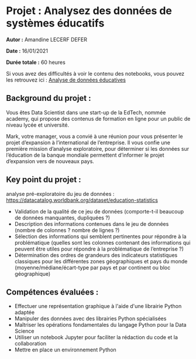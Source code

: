 # Projet : Analysez des données de systèmes éducatifs

**Autor :** Amandine LECERF DEFER

**Date :** 16/01/2021

**Durée totale :** 60 heures

Si vous avez des difficultés à voir le contenu des notebooks, vous pouvez les retrouvez ici :
[Analyse de données éducatives](https://nbviewer.org/github/AmandineLecerfDefer/RNCP_DS_OC_P2_Analysez_des_donnees_de_systemes_educatifs/blob/main/P2_01_notebook.ipynb)

## Background du projet :

Vous êtes Data Scientist dans une start-up de la EdTech, nommée academy, qui propose des contenus de formation en ligne pour un public de niveau lycée et université.

Mark, votre manager, vous a convié à une réunion pour vous présenter le projet d’expansion à l’international de l’entreprise. Il vous confie une première mission d’analyse exploratoire, pour déterminer si les données sur l’éducation de la banque mondiale permettent d’informer le projet d’expansion vers de nouveaux pays.


## Key point du projet :
analyse pré-exploratoire du jeu de données : https://datacatalog.worldbank.org/dataset/education-statistics
- Validation de la qualité de ce jeu de données (comporte-t-il beaucoup de données manquantes, dupliquées ?)
- Description des informations contenues dans le jeu de données (nombre de colonnes ? nombre de lignes ?)
- Sélection des informations qui semblent pertinentes pour répondre à la problématique (quelles sont les colonnes contenant des informations qui peuvent être utiles pour répondre à la problématique de l’entreprise ?)
- Détermination des ordres de grandeurs des indicateurs statistiques classiques pour les différentes zones géographiques et pays du monde (moyenne/médiane/écart-type par pays et par continent ou bloc géographique)


## Compétences évaluées :
- Effectuer une représentation graphique à l'aide d'une librairie Python adaptée
- Manipuler des données avec des librairies Python spécialisées
- Maîtriser les opérations fondamentales du langage Python pour la Data Science
- Utiliser un notebook Jupyter pour faciliter la rédaction du code et la collaboration
- Mettre en place un environnement Python
